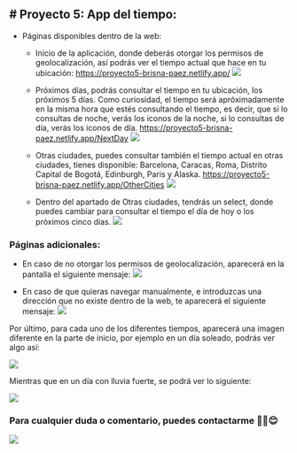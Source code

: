 ## # Proyecto 5: App del tiempo:

- Páginas disponibles dentro de la web:

	- Inicio de la aplicación, donde deberás otorgar los permisos de geolocalización, así podrás ver el tiempo actual que hace en tu ubicación:
https://proyecto5-brisna-paez.netlify.app/
![](https://res.cloudinary.com/dx8j6h1rb/image/upload/v1687203378/Proyecto%205%2C%20Clima/Cities/Inicio_oyevcu.png)

	- Próximos días, podrás consultar el tiempo en tu ubicación, los próximos 5 días. Como curiosidad, el tiempo será apróximadamente en la misma hora que estés consultando el tiempo, es decir, que si lo consultas de noche, verás los iconos de la noche, si lo consultas de día, verás los iconos de día.
https://proyecto5-brisna-paez.netlify.app/NextDay
![](https://res.cloudinary.com/dx8j6h1rb/image/upload/v1687203378/Proyecto%205%2C%20Clima/Cities/Proximos-dias_gqqs5p.png)

	- Otras ciudades, puedes consultar también el tiempo actual en otras ciudades, tienes disponible: Barcelona, Caracas, Roma, Distrito Capital de Bogotá, Edinburgh, Paris y Alaska.
https://proyecto5-brisna-paez.netlify.app/OtherCities
![](https://res.cloudinary.com/dx8j6h1rb/image/upload/v1687203378/Proyecto%205%2C%20Clima/Cities/Otras-ciudades_xcaoun.png)

	- Dentro del apartado de Otras ciudades, tendrás un select, donde puedes cambiar para consultar el tiempo el día de hoy o los próximos cinco días. 
![](https://res.cloudinary.com/dx8j6h1rb/image/upload/v1687203378/Proyecto%205%2C%20Clima/Cities/otras-ciudades-proximos-dias_pz3zu2.png)

### Páginas adicionales:

- En caso de no otorgar los permisos de geolocalización, aparecerá en la pantalla el siguiente mensaje:
![](https://res.cloudinary.com/dx8j6h1rb/image/upload/v1687203377/Proyecto%205%2C%20Clima/Cities/Denied-geolocalizacion_e7qivu.png)

- En caso de que quieras navegar manualmente, e introduzcas una dirección que no existe dentro de la web, te aparecerá el siguiente mensaje:
![](https://res.cloudinary.com/dx8j6h1rb/image/upload/v1687203377/Proyecto%205%2C%20Clima/Cities/pagina-no-encontrada_yxv0nb.png)

Por último, para cada uno de los diferentes tiempos, aparecerá una imagen diferente en la parte de inicio, por ejemplo en un día soleado, podrás ver algo así:

![](https://res.cloudinary.com/dx8j6h1rb/image/upload/v1687204444/Proyecto%205%2C%20Clima/Cities/d%C3%ADa-soleado_ioitlb.png)

Mientras que en un día con lluvia fuerte, se podrá ver lo siguiente:

![](https://res.cloudinary.com/dx8j6h1rb/image/upload/v1687204444/Proyecto%205%2C%20Clima/Cities/d%C3%ADa-lluvioso_bdkuqj.png)

### Para cualquier duda o comentario, puedes contactarme ✌🏼😊

![](https://i.pinimg.com/originals/9e/e9/02/9ee902c4fcbed59c1c7f5a8ccabb0cc6.gif)